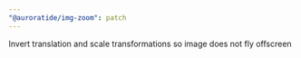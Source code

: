 ```yaml
---
"@auroratide/img-zoom": patch
---
```


Invert translation and scale transformations so image does not fly offscreen
